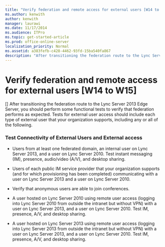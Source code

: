 ```yaml
---
title: "Verify federation and remote access for external users [W14 to W15]"
ms.author: kenwith
author: kenwith
manager: laurawi
ms.date: 11/17/2014
ms.audience: ITPro
ms.topic: get-started-article
ms.prod: office-online-server
localization_priority: Normal
ms.assetid: a383fefb-c428-4462-93fd-15ba540fa867
description: "After transitioning the federation route to the Lync Server 2013 Edge Server, you should perform some functional tests to verify that federation performs as expected. Tests for external user access should include each type of external user that your organization supports, including any or all of the following."
---
```


# Verify federation and remote access for external users [W14 to W15]
[]
After transitioning the federation route to the Lync Server 2013 Edge Server, you should perform some functional tests to verify that federation performs as expected. Tests for external user access should include each type of external user that your organization supports, including any or all of the following.
  
### Test Connectivity of External Users and External access

- Users from at least one federated domain, an internal user on Lync Server 2013, and a user on Lync Server 2010. Test instant messaging (IM), presence, audio/video (A/V), and desktop sharing.
    
- Users of each public IM service provider that your organization supports (and for which provisioning has been completed) communicating with a user on Lync Server 2013 and a user on Lync Server 2010. 
    
- Verify that anonymous users are able to join conferences.
    
- A user hosted on Lync Server 2010 using remote user access (logging into Lync Server 2010 from outside the intranet but without VPN) with a user on Lync Server 2013, and a user on Lync Server 2010. Test IM, presence, A/V, and desktop sharing.
    
- A user hosted on Lync Server 2013 using remote user access (logging into Lync Server 2013 from outside the intranet but without VPN) with a user on Lync Server 2013, and a user on Lync Server 2010. Test IM, presence, A/V, and desktop sharing.
    

